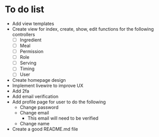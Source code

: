 # To do list

- Add view templates
- Create view for index, create, show, edit functions for the following controllers
  - [ ] Ingredient
  - [ ] Meal
  - [ ] Permission
  - [ ] Role
  - [ ] Serving
  - [ ] Timing
  - [ ] User
- Create homepage design
- Implement livewire to improve UX
- Add 2fa
- Add email verification
- Add profile page for user to do the following
  - Change password
  - Change email
    - This email will need to be verified
  - Change name
- Create a good README.md file